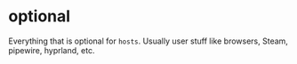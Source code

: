 # optional

Everything that is optional for `hosts`. Usually user stuff like browsers, Steam, pipewire, hyprland, etc.
